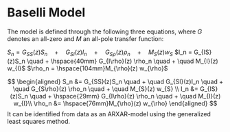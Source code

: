 # Baselli Model
The model is defined through the following three equations, where $G$ denotes an all-zero and $M$ an all-pole transfer function:

$S_n = G_{S S}(z) S_n \quad + \quad G_{SI}(z)I_n \quad  + \quad G_{S\rho}(z) \rho_n  \quad  + \quad  M_{S}(z) w_{S}$
$I_n = G_{IS}(z)S_n \quad  + \hspace{40mm}  G_{I\rho}(z) \rho_n \quad  + \quad  M_{I}(z) w_{I}$
$\rho_n = \hspace{104mm}M_{\rho}(z) w_{\rho}$

$$
\begin{aligned}
S_n &= G_{SS}(z)S_n \quad + \quad G_{SI}(z)I_n \quad  + \quad G_{S\rho}(z) \rho_n  \quad  + \quad  M_{S}(z) w_{S} \\
I_n &= G_{IS}(z)S_n \quad  + \hspace{29mm}  G_{I\rho}(z) \rho_n \quad  + \quad  M_{I}(z) w_{I}\\
\rho_n &= \hspace{76mm}M_{\rho}(z) w_{\rho}
\end{aligned}
$$
It can be identified from data as an ARXAR-model using the generalized least squares method.